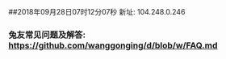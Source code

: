 ##2018年09月28日07时12分07秒 新址: 104.248.0.246
### 兔友常见问题及解答: https://github.com/wanggonging/d/blob/w/FAQ.md
